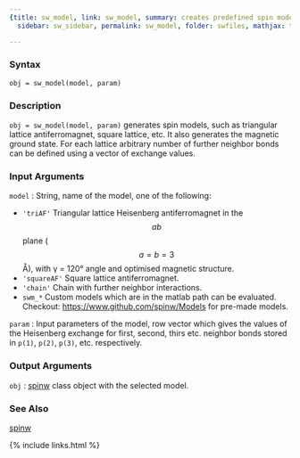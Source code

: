 ```yaml
---
{title: sw_model, link: sw_model, summary: creates predefined spin models, keywords: sample,
  sidebar: sw_sidebar, permalink: sw_model, folder: swfiles, mathjax: true}

---
```

  
### Syntax
  
`obj = sw_model(model, param)`
  
### Description
  
`obj = sw_model(model, param)` generates spin models, such as triangular
lattice antiferromagnet, square lattice, etc. It also generates the
magnetic ground state. For each lattice arbitrary number of further
neighbor bonds can be defined using a vector of exchange values.
  
### Input Arguments
  
`model`
: String, name of the model, one of the following:
  * `'triAF'`     Triangular lattice Heisenberg antiferromagnet
                  in the $$ab$$ plane ($$a=b=3$$ Å), with γ =
                  120° angle and optimised magnetic structure.
  * `'squareAF'`  Square lattice antiferromagnet.
  * `'chain'`     Chain with further neighbor interactions.
  * `swm_*`       Custom models which are in the matlab path can be 
                evaluated. Checkout: 
                https://www.github.com/spinw/Models for pre-made models.
 
`param`
: Input parameters of the model, row vector which gives the values of the
  Heisenberg exchange for first, second, thirs etc. neighbor bonds stored
  in `p(1)`, `p(2)`, `p(3)`, etc. respectively.
  
### Output Arguments
  
`obj`
: [spinw](spinw) class object with the selected model.
  
### See Also
  
[spinw](spinw)
 

{% include links.html %}
